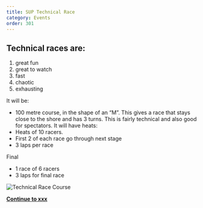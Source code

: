 ```yaml
---
title: SUP Technical Race
category: Events
order: 301
---
```


## Technical races are:
1. great fun
2. great to watch
3. fast
4. chaotic
5. exhausting

It will be:
- 100 metre course, in the shape of an “M”.
This gives a race that stays close to the shore and has 3 turns.
This is fairly technical and also good for spectators.
It will have heats:
- Heats of 10 racers.
- First 2 of each race go through next stage
- 3 laps per race

Final
- 1 race of 6 racers
- 3 laps for final race

![Technical Race Course](https://numbat70.github.io/clyde/Content/technical.png)



**[Continue to xxx](/clyde/Content/101_EVENT_SUP_TECHNICAL)**
